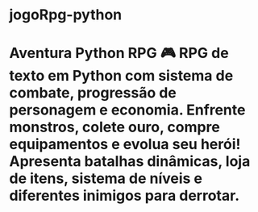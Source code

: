 # jogoRpg-python
# Aventura Python RPG 🎮  RPG de texto em Python com sistema de combate, progressão de personagem e economia. Enfrente monstros, colete ouro, compre equipamentos e evolua seu herói! Apresenta batalhas dinâmicas, loja de itens, sistema de níveis e diferentes inimigos para derrotar.
